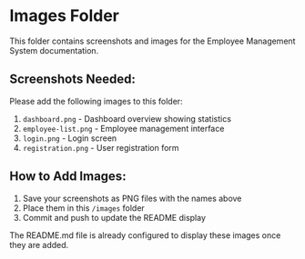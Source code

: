 # Images Folder

This folder contains screenshots and images for the Employee Management System documentation.

## Screenshots Needed:

Please add the following images to this folder:

1. `dashboard.png` - Dashboard overview showing statistics
2. `employee-list.png` - Employee management interface
3. `login.png` - Login screen
4. `registration.png` - User registration form

## How to Add Images:

1. Save your screenshots as PNG files with the names above
2. Place them in this `/images` folder
3. Commit and push to update the README display

The README.md file is already configured to display these images once they are added.
